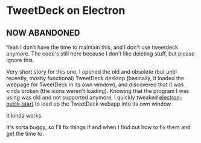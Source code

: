 TweetDeck on Electron
=====================

## NOW ABANDONED
Yeah I don't have the time to maintain this, and I don't use tweetdeck anymore. The code's still here because I don't like deleting stuff, but please ignore this. 

Very short story for this one, I opened the old and obsolete (but until recently, mostly functional) TweetDeck desktop (basically, it loaded the webpage for TweetDeck in its own window), and discovered that it was kinda broken (the icons weren't loading). Knowing that the program I was using was old and not supported anymore, I quickly tweaked [electron-quick-start](https://github.com/atom/electron-quick-start) to load up the TweetDeck webapp into its own window.

It kinda works.

It's sorta buggy, so I'll fix things if and when I find out how to fix them and get the time to.

